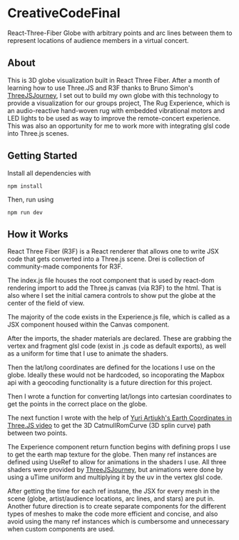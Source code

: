 # CreativeCodeFinal
React-Three-Fiber Globe with arbitrary points and arc lines between them to represent locations of audience members in a virtual concert.

## About

This is 3D globe visualization built in React Three Fiber. After a month of learning how to use Three.JS and R3F thanks to Bruno Simon's [ThreeJSJourney](https://threejs-journey.com/), I set out to build my own globe with this technology to provide a visualization for our groups project, The Rug Experience, which is an audio-reactive hand-woven rug with embedded vibrational motors and LED lights to be used as way to improve the remote-concert experience. This was also an opportunity for me to work more with integrating glsl code into Three.js scenes.


## Getting Started
Install all dependencies with
```
npm install
```

Then, run using
```
npm run dev
```

## How it Works

React Three Fiber (R3F) is a React renderer that allows one to write JSX code that gets converted into a Three.js scene. Drei is collection of community-made components for R3F.

The index.js file houses the root component that is used by react-dom rendering import to add the Three.js canvas (via R3F) to the html. That is also where I set the initial camera controls to show put the globe at the center of the field of view.

The majority of the code exists in the Experience.js file, which is called as a JSX component housed within the Canvas component.

After the imports, the shader materials are declared. These are grabbing the vertex and fragment glsl code (exist in .js code as default exports), as well as a uniform for time that I use to animate the shaders.

Then the lat/long coordinates are defined for the locations I use on the globe. Ideally these would not be hardcoded, so incoporating the Mapbox api with a geocoding functionality is a future direction for this project.

Then I wrote a function for converting lat/longs into cartesian coordinates to get the points in the correct place on the globe.

The next function I wrote with the help of [Yuri Artiukh's Earth Coordinates in Three.JS video](https://www.youtube.com/watch?v=2pUzJOfekVE&t=3037s) to get the 3D CatmullRomCurve (3D splin curve) path between two points.

The Experience component return function begins with defining props I use to get the earth map texture for the globe. Then many ref instances are defined using UseRef to allow for animations in the shaders I use. All three shaders were provided by [ThreeJSJourney](https://threejs-journey.com/), but animations were done by using a uTime uniform and multiplying it by the uv in the vertex glsl code.

After getting the time for each ref instane, the JSX for every mesh in the scene (globe, artist/audience locations, arc lines, and stars) are put in. Another future direction is to create separate components for the different types of meshes to make the code more efficient and concise, and also avoid using the many ref instances which is cumbersome and unnecessary when custom components are used.





